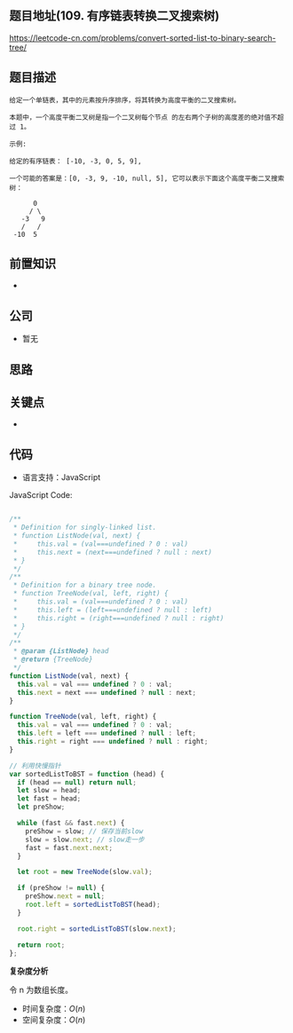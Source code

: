 
## 题目地址(109. 有序链表转换二叉搜索树)

https://leetcode-cn.com/problems/convert-sorted-list-to-binary-search-tree/

## 题目描述

```
给定一个单链表，其中的元素按升序排序，将其转换为高度平衡的二叉搜索树。

本题中，一个高度平衡二叉树是指一个二叉树每个节点 的左右两个子树的高度差的绝对值不超过 1。

示例:

给定的有序链表： [-10, -3, 0, 5, 9],

一个可能的答案是：[0, -3, 9, -10, null, 5], 它可以表示下面这个高度平衡二叉搜索树：

      0
     / \
   -3   9
   /   /
 -10  5

```

## 前置知识

- 

## 公司

- 暂无

## 思路

## 关键点

-  

## 代码

- 语言支持：JavaScript

JavaScript Code:

```javascript

/**
 * Definition for singly-linked list.
 * function ListNode(val, next) {
 *     this.val = (val===undefined ? 0 : val)
 *     this.next = (next===undefined ? null : next)
 * }
 */
/**
 * Definition for a binary tree node.
 * function TreeNode(val, left, right) {
 *     this.val = (val===undefined ? 0 : val)
 *     this.left = (left===undefined ? null : left)
 *     this.right = (right===undefined ? null : right)
 * }
 */
/**
 * @param {ListNode} head
 * @return {TreeNode}
 */
function ListNode(val, next) {
  this.val = val === undefined ? 0 : val;
  this.next = next === undefined ? null : next;
}

function TreeNode(val, left, right) {
  this.val = val === undefined ? 0 : val;
  this.left = left === undefined ? null : left;
  this.right = right === undefined ? null : right;
}

// 利用快慢指针
var sortedListToBST = function (head) {
  if (head == null) return null;
  let slow = head;
  let fast = head;
  let preShow;

  while (fast && fast.next) {
    preShow = slow; // 保存当前slow
    slow = slow.next; // slow走一步
    fast = fast.next.next;
  }

  let root = new TreeNode(slow.val);

  if (preShow != null) {
    preShow.next = null;
    root.left = sortedListToBST(head);
  }

  root.right = sortedListToBST(slow.next);

  return root;
};

```


**复杂度分析**

令 n 为数组长度。

- 时间复杂度：$O(n)$
- 空间复杂度：$O(n)$


